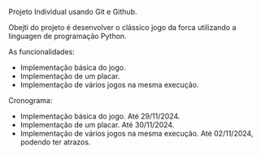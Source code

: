Projeto Individual usando Git e Github.

Obejti do projeto é desenvolver o clássico jogo da forca utilizando a linguagen de programação Python.

As funcionalidades:
- Implementação básica do jogo.
- Implementação de um placar.
- Implementação de vários jogos na mesma execução.

Cronograma:
- Implementação básica do jogo. Até 29/11/2024.
- Implementação de um placar. Até 30/11/2024.
- Implementação de vários jogos na mesma execução. Até 02/11/2024, podendo ter atrazos.